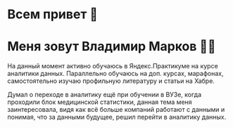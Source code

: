 # Всем привет 👋

# Меня зовут Владимир Марков 🙋‍♂

На данный момент активно обучаюсь в Яндекс.Практикуме на курсе аналитики данных. Параллельно обучаюсь на доп. курсах, марафонах, самостоятельно изучаю профильную литературу и статьи на Хабре.

Думал о переходе в аналитику ещё при обучении в ВУЗе, когда проходили блок медицинской статистики, данная тема меня заинтересовала, видя как всё больше компаний работают с данными и понимая, что за данными будущее, решил перейти в аналитику данных.
